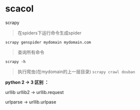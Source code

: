 # scacol
scrapy 
>在spiders下运行命令生成spider

```scrapy genspider mydomain mydomain.com```

>查询所有命令

```scrapy -h```

>执行爬虫(在mydomain的上一层目录)
```scrapy crawl douban```

**python 2 -> 3 区别 ：**

urllib urllib2 -> urllib.request

urlparse -> urllib.urlpase
